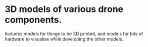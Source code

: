 # 3D models of various drone components.

Includes models for things to be 3D printed, and models for bits of hardware to visualise while developing the other models.
